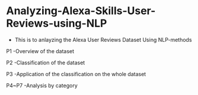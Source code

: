 # Analyzing-Alexa-Skills-User-Reviews-using-NLP
- This is to anlayzing the Alexa User Reviews Dataset Using NLP-methods

P1 -Overview of the dataset

P2 -Classification of the dataset

P3 -Application of the classification on the whole dataset

P4~P7 -Analysis by category
